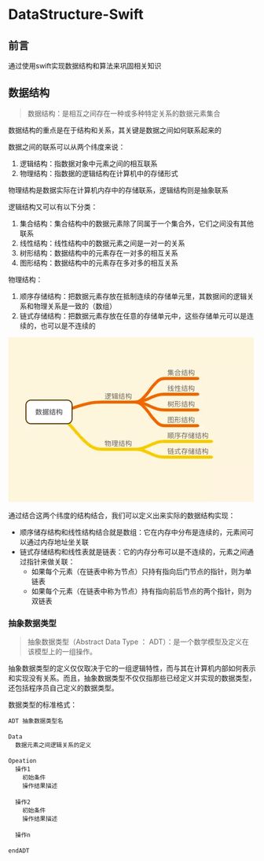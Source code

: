 # DataStructure-Swift
## 前言
通过使用swift实现数据结构和算法来巩固相关知识
## 数据结构
> 数据结构：是相互之间存在一种或多种特定关系的数据元素集合

数据结构的重点是在于结构和关系，其关键是数据之间如何联系起来的

数据之间的联系可以从两个纬度来说：
1. 逻辑结构：指数据对象中元素之间的相互联系
2. 物理结构：指数据的逻辑结构在计算机中的存储形式

物理结构是数据实际在计算机内存中的存储联系，逻辑结构则是抽象联系

逻辑结构又可以有以下分类：
1. 集合结构：集合结构中的数据元素除了同属于一个集合外，它们之间没有其他联系
2. 线性结构：线性结构中的数据元素之间是一对一的关系
3. 树形结构：数据结构中的元素存在一对多的相互关系
4. 图形结构：数据结构中的元素存在多对多的相互关系

物理结构：
1. 顺序存储结构：把数据元素存放在抵制连续的存储单元里，其数据间的逻辑关系和物理关系是一致的（数组）
2. 链式存储结构：把数据元素存放在任意的存储单元中，这些存储单元可以是连续的，也可以是不连续的


![avatar](pic01.png)

通过结合这两个纬度的结构结合，我们可以定义出来实际的数据结构实现：
* 顺序储存结构和线性结构结合就是数组：它在内存中分布是连续的，元素间可以通过内存地址坐关联
* 链式存储结构和线性表就是链表：它的内存分布可以是不连续的，元素之间通过指针来做关联：
  * 如果每个元素（在链表中称为节点）只持有指向后门节点的指针，则为单链表
  * 如果每个元素（在链表中称为节点）持有指向前后节点的两个指针，则为双链表

### 抽象数据类型
>抽象数据类型（Abstract Data Type ： ADT）：是一个数学模型及定义在该模型上的一组操作。

抽象数据类型的定义仅仅取决于它的一组逻辑特性，而与其在计算机内部如何表示和实现没有关系。而且，抽象数据类型不仅仅指那些已经定义并实现的数据类型，还包括程序员自己定义的数据类型。

数据类型的标准格式：

    ADT 抽象数据类型名

    Data
      数据元素之间逻辑关系的定义

    Opeation
      操作1
        初始条件
        操作结果描述

      操作2
        初始条件
        操作结果描述

      操作n

    endADT
